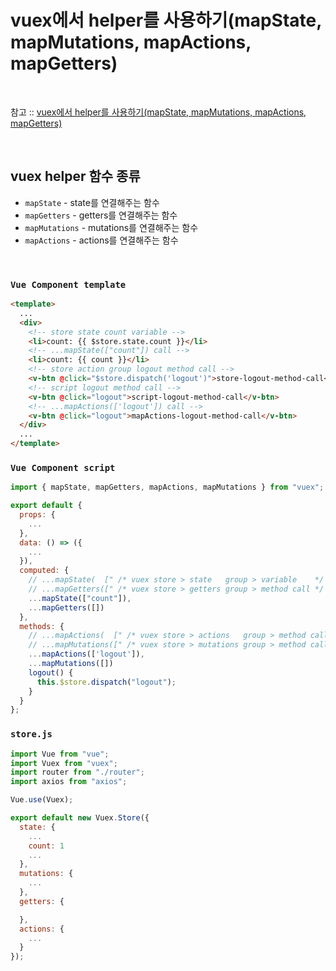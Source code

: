 # vuex에서 helper를 사용하기(mapState, mapMutations, mapActions, mapGetters)

<br/>

참고 :: [vuex에서 helper를 사용하기(mapState, mapMutations, mapActions, mapGetters)](https://kamang-it.tistory.com/entry/Vue18vuex%EC%97%90%EC%84%9C-helper%EB%A5%BC-%EC%82%AC%EC%9A%A9%ED%95%98%EA%B8%B0mapState-mapMutations-mapActions-mapGetters)

<br/>

## vuex helper 함수 종류

- `mapState` - state를 연결해주는 함수
- `mapGetters` - getters를 연결해주는 함수
- `mapMutations` - mutations를 연결해주는 함수
- `mapActions` - actions를 연결해주는 함수

<br/>

### `Vue Component template`

```html
<template>
  ...
  <div>
    <!-- store state count variable -->
    <li>count: {{ $store.state.count }}</li>
    <!-- ...mapState(["count"]) call -->
    <li>count: {{ count }}</li>
    <!-- store action group logout method call -->
    <v-btn @click="$store.dispatch('logout')">store-logout-method-call</v-btn>
    <!-- script logout method call -->
    <v-btn @click="logout">script-logout-method-call</v-btn>
    <!-- ...mapActions(['logout']) call -->
    <v-btn @click="logout">mapActions-logout-method-call</v-btn>
  </div>
  ...
</template>
```

### `Vue Component script`

```javascript
import { mapState, mapGetters, mapActions, mapMutations } from "vuex";

export default {
  props: {
    ...
  },
  data: () => ({
    ...
  }),
  computed: {
    // ...mapState(  [" /* vuex store > state   group > variable    */ "]),
    // ...mapGetters([" /* vuex store > getters group > method call */ "])
    ...mapState(["count"]),
    ...mapGetters([])
  },
  methods: {
    // ...mapActions(  [" /* vuex store > actions   group > method call */ "]),
    // ...mapMutations([" /* vuex store > mutations group > method call */ "])
    ...mapActions(['logout']),
    ...mapMutations([])
    logout() {
      this.$store.dispatch("logout");
    }
  }
};
```

### `store.js`

```javascript
import Vue from "vue";
import Vuex from "vuex";
import router from "./router";
import axios from "axios";

Vue.use(Vuex);

export default new Vuex.Store({
  state: {
    ...
    count: 1
    ...
  },
  mutations: {
    ...
  },
  getters: {

  },
  actions: {
    ...
  }
});

```
